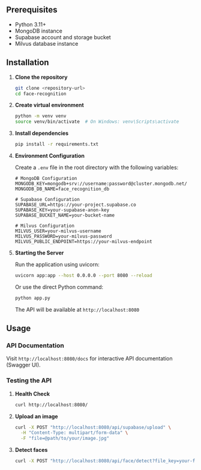 ## Prerequisites

-   Python 3.11+
-   MongoDB instance
-   Supabase account and storage bucket
-   Milvus database instance

## Installation

1. **Clone the repository**

    ```bash
    git clone <repository-url>
    cd face-recognition
    ```

2. **Create virtual environment**

    ```bash
    python -m venv venv
    source venv/bin/activate  # On Windows: venv\Scripts\activate
    ```

3. **Install dependencies**

    ```bash
    pip install -r requirements.txt
    ```

4. **Environment Configuration**

    Create a `.env` file in the root directory with the following variables:

    ```env
    # MongoDB Configuration
    MONGODB_KEY=mongodb+srv://username:password@cluster.mongodb.net/
    MONGODB_DB_NAME=face_recognition_db

    # Supabase Configuration
    SUPABASE_URL=https://your-project.supabase.co
    SUPABASE_KEY=your-supabase-anon-key
    SUPABASE_BUCKET_NAME=your-bucket-name

    # Milvus Configuration
    MILVUS_USER=your-milvus-username
    MILVUS_PASSWORD=your-milvus-password
    MILVUS_PUBLIC_ENDPOINT=https://your-milvus-endpoint
    ```

5. **Starting the Server**

    Run the application using uvicorn:

    ```bash
    uvicorn app:app --host 0.0.0.0 --port 8080 --reload
    ```

    Or use the direct Python command:

    ```bash
    python app.py
    ```

    The API will be available at `http://localhost:8080`

## Usage

### API Documentation

Visit `http://localhost:8080/docs` for interactive API documentation (Swagger UI).

### Testing the API

1. **Health Check**

    ```bash
    curl http://localhost:8080/
    ```

2. **Upload an image**

    ```bash
    curl -X POST "http://localhost:8080/api/supabase/upload" \
      -H "Content-Type: multipart/form-data" \
      -F "file=@path/to/your/image.jpg"
    ```

3. **Detect faces**
    ```bash
    curl -X POST "http://localhost:8080/api/face/detect?file_key=your-file-key"
    ```
